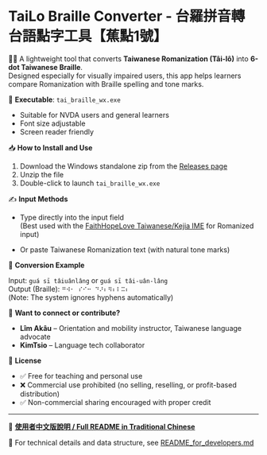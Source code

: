 # TaiLo Braille Converter - 台羅拼音轉台語點字工具【蕉點1號】

🧑‍🏫 A lightweight tool that converts **Taiwanese Romanization (Tâi-lô)** into **6-dot Taiwanese Braille**.  
Designed especially for visually impaired users, this app helps learners compare Romanization with Braille spelling and tone marks.

🔵 **Executable**: `tai_braille_wx.exe`

- Suitable for NVDA users and general learners
- Font size adjustable
- Screen reader friendly

📥 **How to Install and Use**

1. Download the Windows standalone zip from the [Releases page](https://github.com/hunzan/hunzan-Tai_to_Braille/releases)
2. Unzip the file
3. Double-click to launch `tai_braille_wx.exe`

✍️ **Input Methods**

- Type directly into the input field  
  (Best used with the [FaithHopeLove Taiwanese/Kejia IME](https://taigi.fhl.net/TaigiIME/) for Romanized input)

- Or paste Taiwanese Romanization text (with natural tone marks)

🔡 **Conversion Example**

Input: `guá sī tâiuânlâng` or `guá sī tâi-uân-lâng`  
Output (Braille): `⠛⠺⠂ ⠎⠊⠒ ⠙⠜⠆⠻⠆⠇⠭⠆`  
(Note: The system ignores hyphens automatically)

🙋 **Want to connect or contribute?**

- **Lîm Akâu** – Orientation and mobility instructor, Taiwanese language advocate  
- **KimTsio** – Language tech collaborator

📜 **License**

- ✅ Free for teaching and personal use
- ❌ Commercial use prohibited (no selling, reselling, or profit-based distribution)
- ✅ Non-commercial sharing encouraged with proper credit

---

📘 **[使用者中文版說明 / Full README in Traditional Chinese](README_zh.md)**

📂 For technical details and data structure, see [README_for_developers.md](README_for_developers.md)
